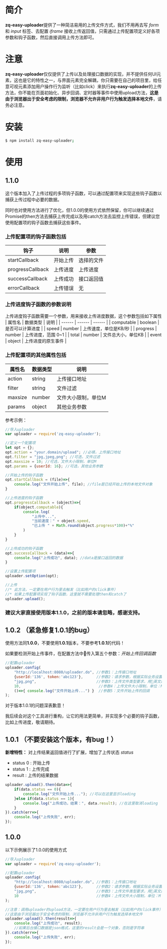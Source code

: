 # 简介
**zq-easy-uploader**提供了一种简洁易用的上传文件方式，我们不用再去写 *form* 和 *input* 标签、去配置 *iframe* 接收上传返回值，只需通过上传配置项定义好各项参数和钩子函数，然后直接调用上传方法即可。

# 注意
**zq-easy-uploader**仅仅提供了上传以及处理接口数据的实现，并不提供任何UI元素，这也是它的特性之一，与界面元素完全解耦，你只需要在自己的项目里，给任意可视元素添加用户操作行为监听（比如click）来执行**zq-easy-uploader**的上传方法，你不能在页面初始化、异步回调、定时器等事件中使用upload方法，**这是由于浏览器出于安全考虑的限制，浏览器不允许非用户行为触发选择本地文件**，请务必注意。

# 安装
```sh
$ npm install zq-easy-uploader;
```

# 使用
## 1.1.0
这个版本加入了上传过程的多项钩子函数，可以通过配置项来实现这些钩子函数以捕获上传过程中必要的数据。

同时也对使用方法进行了优化，但1.0.0的使用方式依然保留，你可以继续通过Promise的then方法去捕获上传完成以及用catch方法去监控上传错误，但建议您使用配置项的钩子函数去捕获这些事件。

### 上传配置项的钩子函数包括
| 钩子 | 说明 | 参数 |
| ------ | ------ | ------ |
| startCallback | 开始上传 | 选择的文件 |
| progressCallback | 上传进度 | 上传进度 |
| successCallback | 上传成功 | 接口返回值 |
| errorCallback | 上传错误 | 无 |

### 上传进度钩子函数的参数说明
上传进度钩子函数需要一个参数，用来接收上传进度数据，这个参数包括如下属性
| 属性名 | 数据类型 | 说明 |
| ------ | ------ | ------ |
| computable | boolean | 是否可以计算进度 |
| speed | number | 上传速度，单位是KB/秒 |
| progress | number | 上传进度，范围 0~1 |
| total | number | 文件总大小，单位KB |
| event | object | 上传进度的原生事件 |

### 上传配置项的其他属性包括
| 属性名 | 数据类型 | 说明 |
| ------ | ------ | ------ |
| action | string | 上传接口地址 |
| filter | string | 文件过滤 |
| maxsize | number | 文件大小限制，单位M |
| params | object | 其他业务参数 |

参考示例：
```js
//导入uploader
var uploader = require('zq-easy-uploader');

//定义一个配置项
let opt = {};
opt.action = "your.domain/upload"; //必填，上传接口地址
opt.filter = "jpg,jpeg,png"; //可选，文件过滤
opt.maxsize = 10; //可选，文件大小限制，单位M
opt.params = {userId: 16}; //可选，其他业务参数

//开始上传的钩子函数
opt.startCallback = (file)=>{
    console.log("文件开始上传", file); //file是已经开始上传的本地文件对象
}

//上传进度的钩子函数
opt.progressCallback = (object)=>{
    if(object.computable){
        console.log(
            "上传中...", 
            "当前速度：" + object.speed, 
            "已上传 " + Math.round(object.progress*100)+"%"
        )
    }
}

//上传成功的钩子函数
opt.successCallback = (data)=>{
    console.log("上传成功", data); //data是接口返回的数据
}

//设置上传配置项
uploader.setOption(opt);

//上传
//* 此方法，一定要在用户行为里去触发（比如用户的click事件）
//* 如果上传配置项实现了钩子函数，这里就不需要处理then和catch了
uploader.upload();
```

### 建议大家直接使用版本1.1.0，之前的版本请忽略，感谢支持。



## 1.0.2 （紧急修复1.0.1的bug）
使用方法同**1.0.0**，不要使用**1.0.1**版本，不要参考**1.0.1**的代码！

如果要检测开始上传事件，在配置方法中传入第五个参数：*开始上传回调函数*
```js
//配置uploader
uploader.config(
    "http://localhost:8080/uploader.do", //参数1：上传接口地址
    {userId:'136', token:'abc123'},      //参数2：请求参数，根据实际业务设置，不需要就传{}
    "jpg,png",                           //参数3：上传文件类型要求，用英文逗号分隔，不需要过滤就传空
    10,                                   //参数4：上传文件大小限制，单位：M
    ()=>{ console.log("文件开始上传...") }  //参数5：文件开始上传的回调
);
```

对于版本1.0.1的问题深表歉意！

我后续会对这个工具进行重构，让它的用法更简单，并实现多个必要的钩子函数，比如上传进度，敬请期待。

## 1.0.1 （不要安装这个版本，有bug！）
**新增特性：** 对上传结果返回值进行了扩展，增加了上传状态 *status*
- status 0 : 开始上传
- status 1 : 上传完成
- result : 上传的结果数据

```js
uploader.upload().then(data=>{
    if(data.status == 0){
        console.log("文件开始上传..."); //可以在这里显示loading
    }else if(data.status == 1){
        console.log("上传成功，结果：", data.result); //在这里取消loading
    }
}).catch(err=>{
    console.log("上传失败", err);
});
```

## 1.0.0
以下示例展示了1.0.0的使用方式
```js
//导入uploader
var uploader = require('zq-easy-uploader');

//配置uploader
uploader.config(
    "http://localhost:8080/uploader.do", //参数1：上传接口地址
    {userId:'136', token:'abc123'},      //参数2：请求参数，根据实际业务设置，不需要就传{}
    "jpg,png",                           //参数3：上传文件类型要求，用英文逗号分隔，不需要过滤就传空
    10                                   //参数4：上传文件大小限制，单位：M
);

//注意：调用uploader的upload方法，一定要在用户行为里去触发（比如用户的click事件）
//这是由于浏览器出于安全考虑的限制，浏览器不允许非用户行为触发选择本地文件
uploader.upload().then(result=>{
    console.log("上传成功", result);
    //如果后台接口数据是json格式，这里的result会是一个对象，否则是字符串
}).catch(err=>{
    console.log("上传失败", err);
});
```